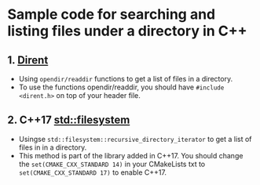 # Sample code for searching and listing files under a directory in C++
## 1. [Dirent](https://pubs.opengroup.org/onlinepubs/7908799/xsh/dirent.h.html)
- Using `opendir/readdir` functions to get a list of files in a directory.
- To use the functions opendir/readdir, you should have `#include <dirent.h>` on top of your header file.

## 2. C++17 [std::filesystem](https://en.cppreference.com/w/cpp/filesystem)
- Usingse `std::filesystem::recursive_directory_iterator` to get a list of files in in a directory.
- This method is part of the <filesystem> library added in C++17. You should change the `set(CMAKE_CXX_STANDARD 14)` in your CMakeLists txt to `set(CMAKE_CXX_STANDARD 17)` to enable C++17.